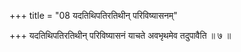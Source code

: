 +++
title = "08 यदतिथिपतिरतिथीन् परिविष्यासनम्"

+++
यदतिथिपतिरतिथीन् परिविष्यासनं याचते अवभृथमेव तदुपावैति ॥ ७ ॥